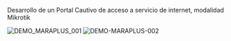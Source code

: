Desarrollo de un Portal Cautivo de acceso a servicio de internet, modalidad Mikrotik

![DEMO_MARAPLUS_001](https://github.com/user-attachments/assets/c2108a1a-8234-44a6-941f-35a5f4f21d71)
![DEMO-MARAPLUS-002](https://github.com/user-attachments/assets/81b6855e-326c-43c5-baa6-eeeafc63a150)
